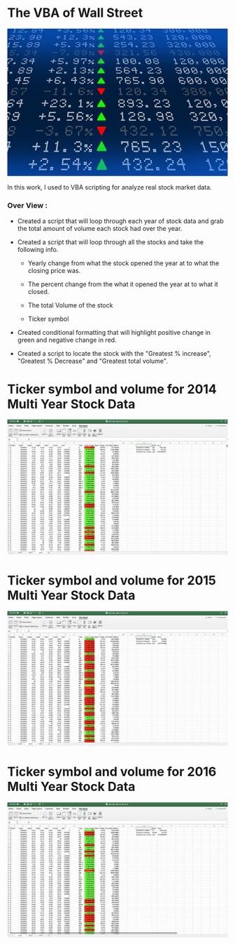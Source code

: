 # The VBA of Wall Street

![stock Market](Images/stockmarket.jpg)

In this work, I used to VBA scripting for analyze real stock market data.

### Over View :

* Created a script that will loop through each year of stock data and grab the total amount of volume each stock had over the year.

* Created a script that will loop through all the stocks and take the following info.

   * Yearly change from what the stock opened the year at to what the closing price was.

   * The percent change from the what it opened the year at to what it closed.

   * The total Volume of the stock

   * Ticker symbol

* Created conditional formatting that will highlight positive change in green and negative change in red.

* Created a script to locate the stock with the "Greatest % increase", "Greatest % Decrease" and "Greatest total volume".

# Ticker symbol and volume for 2014 Multi Year Stock Data
![Ticker symbol and volume for 2014 Multi Year Stock Data](Images/2014.png)
# Ticker symbol and volume for 2015 Multi Year Stock Data
![Ticker symbol and volume for 2015 Multi Year Stock Data](Images/2015.png)
# Ticker symbol and volume for 2016 Multi Year Stock Data
![Ticker symbol and volume for 2016 Multi Year Stock Data](Images/2016.png)
